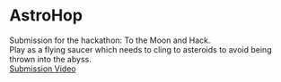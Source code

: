 # AstroHop
Submission for the hackathon: To the Moon and Hack.
<br/>
Play as a flying saucer which needs to cling to asteroids to avoid being thrown into the abyss. 
<br/>
[Submission Video](https://youtu.be/OeuMOSoYkQI)
